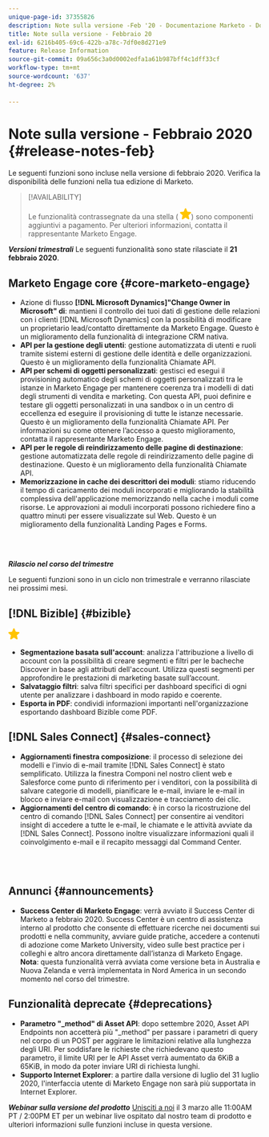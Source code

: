 ```yaml
---
unique-page-id: 37355826
description: Note sulla versione -Feb '20 - Documentazione Marketo - Documentazione del prodotto
title: Note sulla versione - Febbraio 20
exl-id: 6216b405-69c6-422b-a78c-7df0e8d271e9
feature: Release Information
source-git-commit: 09a656c3a0d0002edfa1a61b987bff4c1dff33cf
workflow-type: tm+mt
source-wordcount: '637'
ht-degree: 2%

---
```


# Note sulla versione - Febbraio 2020 {#release-notes-feb}

Le seguenti funzioni sono incluse nella versione di febbraio 2020. Verifica la disponibilità delle funzioni nella tua edizione di Marketo.

>[!AVAILABILITY]
>
>Le funzionalità contrassegnate da una stella ( ![(stella)](assets/yellow-star.png)) sono componenti aggiuntivi a pagamento. Per ulteriori informazioni, contatta il rappresentante Marketo Engage.

**_Versioni trimestrali_** Le seguenti funzionalità sono state rilasciate il **21 febbraio 2020**.

## Marketo Engage core {#core-marketo-engage}

* Azione di flusso **[!DNL Microsoft Dynamics]&quot;Change Owner in Microsoft&quot; di**: mantieni il controllo dei tuoi dati di gestione delle relazioni con i clienti [!DNL Microsoft Dynamics] con la possibilità di modificare un proprietario lead/contatto direttamente da Marketo Engage. Questo è un miglioramento della funzionalità di integrazione CRM nativa.
* **API per la gestione degli utenti**: gestione automatizzata di utenti e ruoli tramite sistemi esterni di gestione delle identità e delle organizzazioni. Questo è un miglioramento della funzionalità Chiamate API.
* **API per schemi di oggetti personalizzati**: gestisci ed esegui il provisioning automatico degli schemi di oggetti personalizzati tra le istanze in Marketo Engage per mantenere coerenza tra i modelli di dati degli strumenti di vendita e marketing. Con questa API, puoi definire e testare gli oggetti personalizzati in una sandbox o in un centro di eccellenza ed eseguire il provisioning di tutte le istanze necessarie. Questo è un miglioramento della funzionalità Chiamate API. Per informazioni su come ottenere l’accesso a questo miglioramento, contatta il rappresentante Marketo Engage.
* **API per le regole di reindirizzamento delle pagine di destinazione**: gestione automatizzata delle regole di reindirizzamento delle pagine di destinazione. Questo è un miglioramento della funzionalità Chiamate API.
* **Memorizzazione in cache dei descrittori dei moduli**: stiamo riducendo il tempo di caricamento dei moduli incorporati e migliorando la stabilità complessiva dell&#39;applicazione memorizzando nella cache i moduli come risorse. Le approvazioni ai moduli incorporati possono richiedere fino a quattro minuti per essere visualizzate sul Web. Questo è un miglioramento della funzionalità Landing Pages e Forms.

<br> 

**_Rilascio nel corso del trimestre_**

Le seguenti funzioni sono in un ciclo non trimestrale e verranno rilasciate nei prossimi mesi.

## [!DNL Bizible] {#bizible}

![(stella)](assets/yellow-star.png)

* **Segmentazione basata sull&#39;account**: analizza l&#39;attribuzione a livello di account con la possibilità di creare segmenti e filtri per le bacheche Discover in base agli attributi dell&#39;account. Utilizza questi segmenti per approfondire le prestazioni di marketing basate sull’account.
* **Salvataggio filtri**: salva filtri specifici per dashboard specifici di ogni utente per analizzare i dashboard in modo rapido e coerente.
* **Esporta in PDF**: condividi informazioni importanti nell&#39;organizzazione esportando dashboard Bizible come PDF.

## [!DNL Sales Connect] {#sales-connect}

* **Aggiornamenti finestra composizione**: il processo di selezione dei modelli e l&#39;invio di e-mail tramite [!DNL Sales Connect] è stato semplificato. Utilizza la finestra Componi nel nostro client web e Salesforce come punto di riferimento per i venditori, con la possibilità di salvare categorie di modelli, pianificare le e-mail, inviare le e-mail in blocco e inviare e-mail con visualizzazione e tracciamento dei clic.
* **Aggiornamenti del centro di comando**: è in corso la ricostruzione del centro di comando [!DNL Sales Connect] per consentire ai venditori insight di accedere a tutte le e-mail, le chiamate e le attività avviate da [!DNL Sales Connect]. Possono inoltre visualizzare informazioni quali il coinvolgimento e-mail e il recapito messaggi dal Command Center.

<br> 

## Annunci {#announcements}

* **Success Center di Marketo Engage**: verrà avviato il Success Center di Marketo a febbraio 2020. Success Center è un centro di assistenza interno al prodotto che consente di effettuare ricerche nei documenti sui prodotti e nella community, avviare guide pratiche, accedere a contenuti di adozione come Marketo University, video sulle best practice per i colleghi e altro ancora direttamente dall’istanza di Marketo Engage. **Nota**: questa funzionalità verrà avviata come versione beta in Australia e Nuova Zelanda e verrà implementata in Nord America in un secondo momento nel corso del trimestre.

## Funzionalità deprecate {#deprecations}

* **Parametro &quot;_method&quot; di Asset API**: dopo settembre 2020, Asset API Endpoints non accetterà più &quot;_method&quot; per passare i parametri di query nel corpo di un POST per aggirare le limitazioni relative alla lunghezza degli URI. Per soddisfare le richieste che richiedevano questo parametro, il limite URI per le API Asset verrà aumentato da 6KiB a 65KiB, in modo da poter inviare URI di richiesta lunghi.
* **Supporto Internet Explorer**: a partire dalla versione di luglio del 31 luglio 2020, l&#39;interfaccia utente di Marketo Engage non sarà più supportata in Internet Explorer.

**_Webinar sulla versione del prodotto_** [Unisciti a noi](https://engage.marketo.com/Jan_Feb_20_Release_Webinar_Registration.html) il 3 marzo alle 11:00AM PT / 2:00PM ET per un webinar live ospitato dal nostro team di prodotto e ulteriori informazioni sulle funzioni incluse in questa versione.
